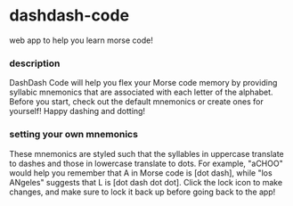 # dashdash-code
web app to help you learn morse code!

### description
DashDash Code will help you flex your Morse code memory by providing syllabic mnemonics that are associated with each letter of the alphabet. Before you start, check out the default mnemonics or create ones for yourself! Happy dashing and dotting!

### setting your own mnemonics
These mnemonics are styled such that the syllables in uppercase translate to dashes and those in lowercase translate to dots. For example, "aCHOO" would help you remember that A in Morse code is [dot dash], while "los ANgeles" suggests that L is [dot dash dot dot]. Click the lock icon to make changes, and make sure to lock it back up before going back to the app!